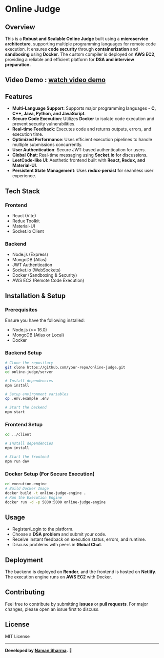 # Online Judge

## Overview
This is a **Robust and Scalable Online Judge** built using a **microservice architecture**, supporting multiple programming languages for remote code execution. It ensures **code security** through **containerization** and **sandboxing** using **Docker**. The custom compiler is deployed on **AWS EC2**, providing a reliable and efficient platform for **DSA and interview preparation.**
## Video Demo : [watch video demo](https://www.loom.com/share/ab008802715c4cf884e492ff1bf670e1)
## Features
- **Multi-Language Support**: Supports major programming languages - **C, C++, Java, Python, and JavaScript**.
- **Secure Code Execution**: Utilizes **Docker** to isolate code execution and prevent security vulnerabilities.
- **Real-time Feedback**: Executes code and returns outputs, errors, and execution time.
- **Optimized Performance**: Uses efficient execution pipelines to handle multiple submissions concurrently.
- **User Authentication**: Secure JWT-based authentication for users.
- **Global Chat**: Real-time messaging using **Socket.io** for discussions.
- **LeetCode-like UI**: Aesthetic frontend built with **React, Redux, and Material-UI**.
- **Persistent State Management**: Uses **redux-persist** for seamless user experience.

## Tech Stack
### **Frontend**
- React (Vite)
- Redux Toolkit
- Material-UI
- Socket.io Client

### **Backend**
- Node.js (Express)
- MongoDB (Atlas)
- JWT Authentication
- Socket.io (WebSockets)
- Docker (Sandboxing & Security)
- AWS EC2 (Remote Code Execution)

## Installation & Setup
### Prerequisites
Ensure you have the following installed:
- Node.js (>= 16.0)
- MongoDB (Atlas or Local)
- Docker

### Backend Setup
```sh
# Clone the repository
git clone https://github.com/your-repo/online-judge.git
cd online-judge/server

# Install dependencies
npm install

# Setup environment variables
cp .env.example .env

# Start the backend
npm start
```

### Frontend Setup
```sh
cd ../client

# Install dependencies
npm install

# Start the frontend
npm run dev
```

### Docker Setup (For Secure Execution)
```sh
cd execution-engine
# Build Docker Image
docker build -t online-judge-engine .
# Run the Execution Engine
docker run -d -p 5000:5000 online-judge-engine
```

## Usage
- Register/Login to the platform.
- Choose a **DSA problem** and submit your code.
- Receive instant feedback on execution status, errors, and runtime.
- Discuss problems with peers in **Global Chat**.

## Deployment
The backend is deployed on **Render**, and the frontend is hosted on **Netlify**. The execution engine runs on **AWS EC2** with Docker.

## Contributing
Feel free to contribute by submitting **issues** or **pull requests**. For major changes, please open an issue first to discuss.

## License
MIT License

---
**Developed by [Naman Sharma](https://github.com/your-github).** 🚀

